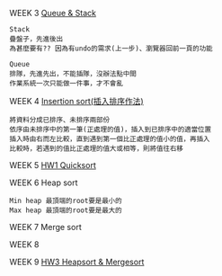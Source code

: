 WEEK 3    [Queue & Stack](https://github.com/sun-peihsuan/learning-note/blob/master/week%203.py)
    
    Stack 
    疊盤子，先進後出
	為甚麼要有?? 因為有undo的需求(上一步)、瀏覽器回前一頁的功能
    
    Queue 
    排隊，先進先出，不能插隊，沒辦法點中間
	作業系統一次只能做一件事，才不會亂

WEEK 4	  [Insertion sort(插入排序作法)](https://github.com/sun-peihsuan/learning-note/blob/master/WEEK%204.py)

	將資料分成已排序、未排序兩部份
	依序由未排序中的第一筆(正處理的值)，插入到已排序中的適當位置
	插入時由右而左比較，直到遇到第一個比正處理的值小的值，再插入
	比較時，若遇到的值比正處理的值大或相等，則將值往右移

WEEK 5	   [HW1	  Quicksort](https://github.com/sun-peihsuan/learning-note/tree/master/HW1)

WEEK 6	   Heap sort

	Min heap 最頂端的root要是最小的
	Max heap 最頂端的root要是最大的
WEEK 7	   Merge sort

WEEK 8

WEEK 9	   [HW3  Heapsort & Mergesort](https://github.com/sun-peihsuan/learning-note/tree/master/HW2)


